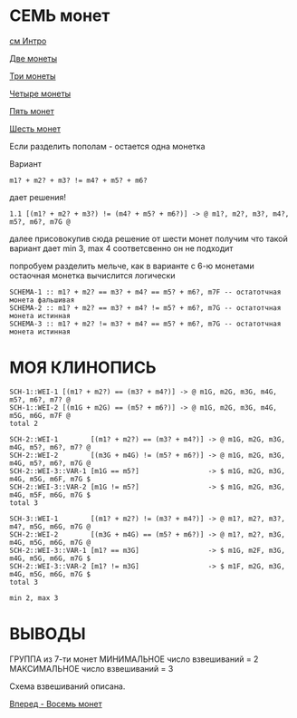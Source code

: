 СЕМЬ монет
==========

[см Интро](00-intro.md "00-intro.md")

[Две монеты](02-coins.md "02-coins.md")

[Три монеты](03-coins.md "03-coins.md")

[Четыре монеты](04-coins.md "04-coins.md")

[Пять монет](05-coins.md "05-coins.md")

[Шесть монет](06-coins.md "06-coins.md")

Если разделить пополам - остается одна монетка

Вариант
```
m1? + m2? + m3? != m4? + m5? + m6?
```
дает решения!

```
1.1 [(m1? + m2? + m3?) != (m4? + m5? + m6?)] -> @ m1?, m2?, m3?, m4?, m5?, m6?, m7G @
```

далее присовокупив сюда решение от шести монет получим
что такой вариант дает
min 3, max 4 соответсвенно он не подходит

попробуем разделить мельче, как в варианте с 6-ю монетами
остаочная монетка вычислится логически

```
SCHEMA-1 :: m1? + m2? == m3? + m4? == m5? + m6?, m7F -- остатотчная монета фальшивая
SCHEMA-2 :: m1? + m2? == m3? + m4? != m5? + m6?, m7G -- остатотчная монета истинная
SCHEMA-3 :: m1? + m2? != m3? + m4? == m5? + m6?, m7G -- остатотчная монета истинная
```

МОЯ КЛИНОПИСЬ
=============
```
SCH-1::WEI-1 [(m1? + m2?) == (m3? + m4?)] -> @ m1G, m2G, m3G, m4G, m5?, m6?, m7? @
SCH-1::WEI-2 [(m1G + m2G) == (m5? + m6?)] -> @ m1G, m2G, m3G, m4G, m5G, m6G, m7F @
total 2

SCH-2::WEI-1        [(m1? + m2?) == (m3? + m4?)] -> @ m1G, m2G, m3G, m4G, m5?, m6?, m7? @
SCH-2::WEI-2        [(m3G + m4G) != (m5? + m6?)] -> @ m1G, m2G, m3G, m4G, m5?, m6?, m7G @
SCH-2::WEI-3::VAR-1 [m1G == m5?]                 -> $ m1G, m2G, m3G, m4G, m5G, m6F, m7G $
SCH-2::WEI-3::VAR-2 [m1G != m5?]                 -> $ m1G, m2G, m3G, m4G, m5F, m6G, m7G $
total 3

SCH-3::WEI-1        [(m1? + m2?) != (m3? + m4?)] -> @ m1?, m2?, m3?, m4?, m5G, m6G, m7G @
SCH-2::WEI-2        [(m3G + m4G) == (m5? + m6?)] -> @ m1?, m2?, m3G, m4G, m5G, m6G, m7G @
SCH-2::WEI-3::VAR-1 [m1? == m3G]                 -> $ m1G, m2F, m3G, m4G, m5G, m6G, m7G $
SCH-2::WEI-3::VAR-2 [m1? != m3G]                 -> $ m1F, m2G, m3G, m4G, m5G, m6G, m7G $
total 3

min 2, max 3
```

ВЫВОДЫ
======
ГРУППА из 7-ти монет
МИНИМАЛЬНОЕ число взвешиваний = 2
МАКСИМАЛЬНОЕ число взвешиваний = 3

Схема взвешиваний описана.

[Вперед - Восемь монет](08-coins.md "08-coins.md")